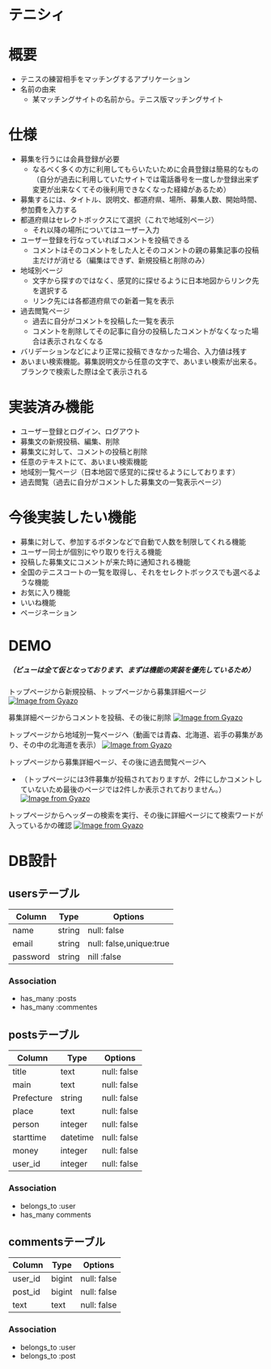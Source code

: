 # テニシィ
# 概要
- テニスの練習相手をマッチングするアプリケーション
- 名前の由来
  - 某マッチングサイトの名前から。テニス版マッチングサイト

# 仕様
- 募集を行うには会員登録が必要
  - なるべく多くの方に利用してもらいたいために会員登録は簡易的なもの（自分が過去に利用していたサイトでは電話番号を一度しか登録出来ず変更が出来なくてその後利用できなくなった経緯があるため）
- 募集するには、タイトル、説明文、都道府県、場所、募集人数、開始時間、参加費を入力する
- 都道府県はセレクトボックスにて選択（これで地域別ページ）
  - それ以降の場所についてはユーザー入力
- ユーザー登録を行なっていればコメントを投稿できる
  - コメントはそのコメントをした人とそのコメントの親の募集記事の投稿主だけが消せる（編集はできず、新規投稿と削除のみ）
- 地域別ページ
  - 文字から探すのではなく、感覚的に探せるように日本地図からリンク先を選択する
  - リンク先には各都道府県での新着一覧を表示
- 過去閲覧ページ
  - 過去に自分がコメントを投稿した一覧を表示
  - コメントを削除してその記事に自分の投稿したコメントがなくなった場合は表示されなくなる
- バリデーションなどにより正常に投稿できなかった場合、入力値は残す
- あいまい検索機能。募集説明文から任意の文字で、あいまい検索が出来る。ブランクで検索した際は全て表示される
# 実装済み機能
- ユーザー登録とログイン、ログアウト
- 募集文の新規投稿、編集、削除
- 募集文に対して、コメントの投稿と削除
- 任意のテキストにて、あいまい検索機能
- 地域別一覧ページ（日本地図で感覚的に探せるようにしております）
- 過去閲覧（過去に自分がコメントした募集文の一覧表示ページ）
# 今後実装したい機能
- 募集に対して、参加するボタンなどで自動で人数を制限してくれる機能
- ユーザー同士が個別にやり取りを行える機能
- 投稿した募集文にコメントが来た時に通知される機能
- 全国のテニスコートの一覧を取得し、それをセレクトボックスでも選べるような機能
- お気に入り機能
- いいね機能
- ページネーション
# DEMO
##### （ビューは全て仮となっております、まずは機能の実装を優先しているため）
トップページから新規投稿、トップページから募集詳細ページ
[![Image from Gyazo](https://i.gyazo.com/4b09a8eac8e26c313f13b3d3df731c85.gif)](https://gyazo.com/4b09a8eac8e26c313f13b3d3df731c85)

募集詳細ページからコメントを投稿、その後に削除
[![Image from Gyazo](https://i.gyazo.com/0d5b32ae2a9a79f4ffdbe943e4fb4412.gif)](https://gyazo.com/0d5b32ae2a9a79f4ffdbe943e4fb4412)

トップページから地域別一覧ページへ（動画では青森、北海道、岩手の募集があり、その中の北海道を表示）
[![Image from Gyazo](https://i.gyazo.com/ef487d92fc27a3eebb4ee9200dcd1715.gif)](https://gyazo.com/ef487d92fc27a3eebb4ee9200dcd1715)

トップページから募集詳細ページ、その後に過去閲覧ページへ
  - （トップページには3件募集が投稿されておりますが、2件にしかコメントしていないため最後のページでは2件しか表示されておりません。）
  [![Image from Gyazo](https://i.gyazo.com/34456f312063640182b87a922be09a21.gif)](https://gyazo.com/34456f312063640182b87a922be09a21)
  
トップページからヘッダーの検索を実行、その後に詳細ページにて検索ワードが入っているかの確認
[![Image from Gyazo](https://i.gyazo.com/07381a783627d56d7014dca769860774.gif)](https://gyazo.com/07381a783627d56d7014dca769860774)
# DB設計
## usersテーブル
|Column|Type|Options|
|------|----|-------|
|name|string|null: false|
|email|string|null: false,unique:true|
|password|string|nill :false|

### Association
- has_many :posts
- has_many :commentes

## postsテーブル
|Column|Type|Options|
|------|----|-------|
|title|text|null: false|
|main|text|null: false|
|Prefecture|string|null: false|
|place|text|null: false|
|person|integer|null: false|
|starttime|datetime|null: false|
|money|integer|null: false|
|user_id|integer|null: false|

### Association
- belongs_to :user
- has_many comments

## commentsテーブル
|Column|Type|Options|
|------|----|-------|
|user_id|bigint|null: false|
|post_id|bigint|null: false|
|text|text|null: false|
### Association
- belongs_to :user
- belongs_to :post
